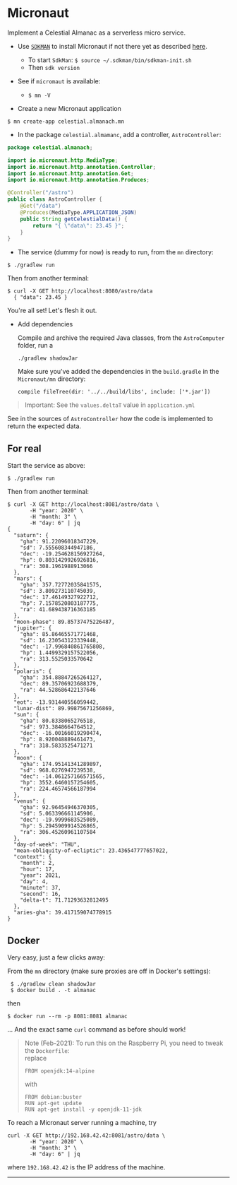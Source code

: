 # Micronaut
Implement a Celestial Almanac as a serverless micro service.

- Use [`SDKMAN`](https://sdkman.io/) to install Micronaut if not there yet
as described [here](https://micronaut-projects.github.io/micronaut-starter/latest/guide/#installation).
    - To start `SdkMan`: `$ source ~/.sdkman/bin/sdkman-init.sh`
    - Then `sdk version`

- See if `micromaut` is available:
    - `$ mn -V`

- Create a new Micronaut application
```
$ mn create-app celestial.almanach.mn
```
<!--    
> Note: From an IDE like IntelliJ, navigate to the newly created `mn/build.gradle`,
> right-click on it, choose `Mark Directory as` > `. . .`. 
-->

- In the package `celestial.almamanc`, add a controller, `AstroController`:
```java
package celestial.almanach;

import io.micronaut.http.MediaType;
import io.micronaut.http.annotation.Controller;
import io.micronaut.http.annotation.Get;
import io.micronaut.http.annotation.Produces;

@Controller("/astro")
public class AstroController {
    @Get("/data")
    @Produces(MediaType.APPLICATION_JSON)
    public String getCelestialData() {
        return "{ \"data\": 23.45 }";
    }
}
```
- The service (dummy for now) is ready to run, from the `mn` directory:
```
$ ./gradlew run
```
Then from another terminal:
```
$ curl -X GET http://localhost:8080/astro/data
  { "data": 23.45 }
```

You're all set! Let's flesh it out.

- Add dependencies

    <!--
    - Publish `common-utils` to your local Maven repo (or anywhere you want, as long as you can reach it):
    ```
     $ cd common-utils
     $ ../gradlew clean install
    ```      
    - Add the dependency in `build.gradle`:
    In the `repositories`, add `mavenLocal()`
    ```
    repositories {
        mavenCentral()
        mavenLocal()
        jcenter()
    }
    ```
    In the `dependencies`:
    ```
    implementation 'oliv.raspi.coffee:common-utils:1.0'
    ``` 
    -->
    Compile and archive the required Java classes, from the `AstroComputer` folder, run a 
    ```
    ./gradlew shadowJar
    ```
    Make sure you've added the dependencies in the `build.gradle` in the `Micronaut/mn` directory:
    ```
    compile fileTree(dir: '../../build/libs', include: ['*.jar'])
    ```


> Important: See the `values.deltaT` value in `application.yml`
>  

See in the sources of `AstroController` how the code is implemented to return the expected data.

## For real
Start the service as above:
```
$ ./gradlew run
```
Then from another terminal:
```
$ curl -X GET http://localhost:8081/astro/data \
       -H "year: 2020" \
       -H "month: 3" \
       -H "day: 6" | jq
{
  "saturn": {
    "gha": 91.22096018347229,
    "sd": 7.555608344947186,
    "dec": -19.254628156927264,
    "hp": 0.8031429926926816,
    "ra": 308.1961988913066
  },
  "mars": {
    "gha": 357.72772035841575,
    "sd": 3.809273110745039,
    "dec": 17.46149327922712,
    "hp": 7.1578520803187775,
    "ra": 41.689438716363185
  },
  "moon-phase": 89.85737475226487,
  "jupiter": {
    "gha": 85.86465571771468,
    "sd": 16.230543123339448,
    "dec": -17.996840861765808,
    "hp": 1.4499329157522056,
    "ra": 313.5525033570642
  },
  "polaris": {
    "gha": 354.88847265264127,
    "dec": 89.35706923688379,
    "ra": 44.528686422137646
  },
  "eot": -13.931440556059442,
  "lunar-dist": 89.99875671256869,
  "sun": {
    "gha": 80.8338065276518,
    "sd": 973.3848664764512,
    "dec": -16.00166019290474,
    "hp": 8.920048889461473,
    "ra": 318.5833525471271
  },
  "moon": {
    "gha": 174.95141341289897,
    "sd": 968.0276947239538,
    "dec": -14.061257166571565,
    "hp": 3552.6460157254605,
    "ra": 224.46574566187994
  },
  "venus": {
    "gha": 92.96454946370305,
    "sd": 5.063396661145906,
    "dec": -19.9999683525089,
    "hp": 5.2945909914526865,
    "ra": 306.45260961107584
  },
  "day-of-week": "THU",
  "mean-obliquity-of-ecliptic": 23.436547777657022,
  "context": {
    "month": 2,
    "hour": 17,
    "year": 2021,
    "day": 4,
    "minute": 37,
    "second": 16,
    "delta-t": 71.71293632812495
  },
  "aries-gha": 39.417159074778915
}
```

## Docker
Very easy, just a few clicks away:

From the `mn` directory (make sure proxies are off in Docker's settings):
```
 $ ./gradlew clean shadowJar
 $ docker build . -t almanac
```
then
```
$ docker run --rm -p 8081:8081 almanac
```
... And the exact same `curl` command as before should work!

> Note (Feb-2021): To run this on the Raspberry Pi, you need to tweak the `Dockerfile`:  
> replace
> ```
> FROM openjdk:14-alpine
> ```
> with  
> ```
> FROM debian:buster
> RUN apt-get update
> RUN apt-get install -y openjdk-11-jdk
> ```

To reach a Micronaut server running a machine, try
```
curl -X GET http://192.168.42.42:8081/astro/data \
       -H "year: 2020" \
       -H "month: 3" \
       -H "day: 6" | jq
```
where `192.168.42.42` is the IP address of the machine. 

---
